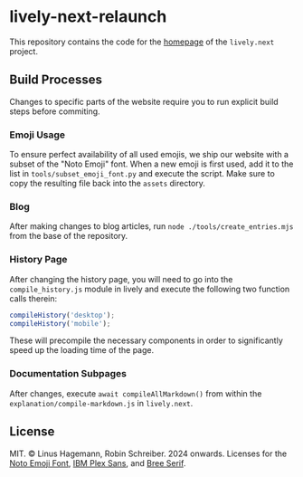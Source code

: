 # lively-next-relaunch

This repository contains the code for the [homepage](lively-next.org) of the `lively.next` project.

## Build Processes

Changes to specific parts of the website require you to run explicit build steps before commiting.

### Emoji Usage

To ensure perfect availability of all used emojis, we ship our website with a subset of the "Noto Emoji" font. When a new emoji is first used, add it to the list in `tools/subset_emoji_font.py` and execute the script. Make sure to copy the resulting file back into the `assets` directory.

### Blog

After making changes to blog articles, run `node ./tools/create_entries.mjs` from the base of the repository.

### History Page

After changing the history page, you will need to go into the `compile_history.js` module in lively and execute the following two function calls therein:

```js
compileHistory('desktop');
compileHistory('mobile');
```

These will precompile the necessary components in order to significantly speed up the loading time of the page.

### Documentation Subpages

After changes, execute `await compileAllMarkdown()` from within the `explanation/compile-markdown.js` in `lively.next`.

## License

MIT. © Linus Hagemann, Robin Schreiber. 2024 onwards.
Licenses for the [Noto Emoji Font](https://fonts.google.com/noto/specimen/Noto+Emoji/about), [IBM Plex Sans](https://fonts.google.com/specimen/IBM+Plex+Sans/about), and [Bree Serif](https://fonts.google.com/specimen/Bree+Serif/about).